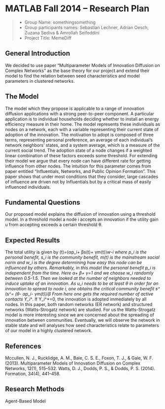 # MATLAB Fall 2014 – Research Plan

> * Group Name: somethingsomething
> * Group participants names: Sebastian Lechner, Adrian Oesch, Zuzana Sediva & Amrollah Seifoddini
> * Project Title: MemeDiff

## General Introduction

We decided to use paper “Multiparameter Models of Innovation Diffusion on Complex Networks” as the base theory for our project and extend their model to find the relation between seed characteristics and model parameters in clustered networks.

## The Model

The model which they propose is applicable to a range of innovation diffusion applications with a strong peer-to-peer component. A particular application is to individual households deciding whether to install an energy efficiency measure in their home. The model represents these individuals as nodes on a network, each with a variable representing their current state of adoption of the innovation. The motivation to adopt is composed of three terms, representing personal preference, an average of each individual’s network neighbors’ states, and a system average, which is a measure of the current social trend. The adoption state of a node changes if a weighted linear combination of these factors exceeds some threshold. For extending their model we argue that every node can have different rate for getting influence from other nodes. The intuition for this parameter comes from paper entitled “Influentials, Networks, and Public Opinion Formation”. This paper shows that under most conditions that they consider, large cascades of influence are driven not by Influentials but by a critical mass of easily influenced individuals.  

## Fundamental Questions

Our proposed model explains the diffusion of innovation using a threshold model. In a threshold model a node i accepts an innovation if the utility gain u from accepting exceeds a certain threshold θ.


## Expected Results

The total utility is given by (t)=(αp\_i+ βs(t)+ γm(t))*w-i where p_i is the personal benefit, s_i is the community benefit, m(t) is the mainstream social norm and w_i is the degree determining how easy this node can be influenced by others. Remarkably, in this model the personal benefit p_i is independent from the time. Here α+ β+ γ=1 and we choose w_i randomly between 0.5-1.5.
Then we looked at the number of neighbors needed to induce uptake of an innovation. As u_i needs to be at least θ in order for an innovation to spread to node i, one obtains the critical community benefit s^* (s^*=  (θ- αp_i- γm(t))/β
From here one gets the required number of active contacts Y_i^*. If Y_i^*=0, the innovation is adopted immediately by all nodes.
In this paper, both random networks (ER network) and structured networks (Watts-Strogatz network) are studied. For us the Watts-Strogatz model is more interesting since we are concerned about the spreading of innovation between communities.
Eventually, we will observe the network in stable state and will analyses how seed characteristics relate to parameters of our model in a highly clustered network.


## References 

Mccullen, N. J., Rucklidge, A. M., Bale, C. S. E., Foxon, T. J., & Gale, W. F. (2013). Multiparameter Models of Innovation Diffusion on Complex Networks, 12(1), 515–532.
Watts, D. J., Dodds, P. S., & Dodds, P. S. (2014). Formation, 34(4), 441–458.


## Research Methods

Agent-Based Model

